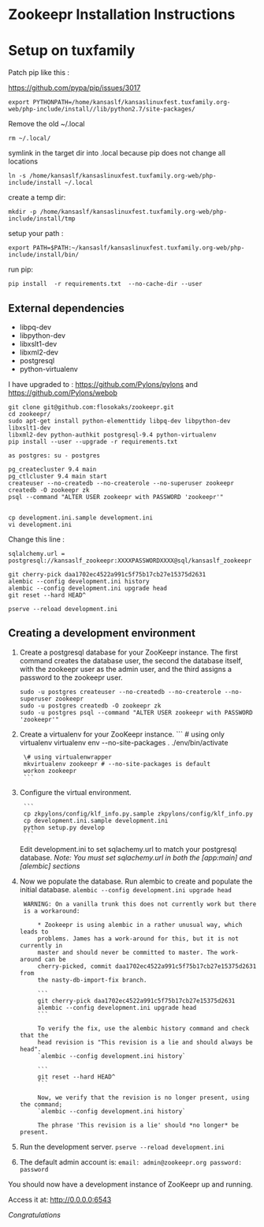 Zookeepr Installation Instructions
==================================

Setup on tuxfamily
==================

Patch pip like this :

https://github.com/pypa/pip/issues/3017

    export PYTHONPATH=/home/kansaslf/kansaslinuxfest.tuxfamily.org-web/php-include/install//lib/python2.7/site-packages/

Remove the old ~/.local

    rm ~/.local/

symlink in the target dir into .local because pip does not change all locations

    ln -s /home/kansaslf/kansaslinuxfest.tuxfamily.org-web/php-include/install ~/.local
  
create a temp dir:

    mkdir -p /home/kansaslf/kansaslinuxfest.tuxfamily.org-web/php-include/install/tmp

setup your path : 

    export PATH=$PATH:~/kansaslf/kansaslinuxfest.tuxfamily.org-web/php-include/install/bin/

run pip:

    pip install  -r requirements.txt  --no-cache-dir --user


External dependencies
---------------------

 * libpq-dev
 * libpython-dev
 * libxslt1-dev
 * libxml2-dev
 * postgresql
 * python-virtualenv

I have upgraded to : https://github.com/Pylons/pylons and
https://github.com/Pylons/webob

```
git clone git@github.com:flosokaks/zookeepr.git
cd zookeepr/
sudo apt-get install python-elementtidy libpq-dev libpython-dev libxslt1-dev
libxml2-dev python-authkit postgresql-9.4 python-virtualenv
pip install --user --upgrade -r requirements.txt

as postgres: su - postgres

pg_createcluster 9.4 main
pg_ctlcluster 9.4 main start
createuser --no-createdb --no-createrole --no-superuser zookeepr
createdb -O zookeepr zk
psql --command "ALTER USER zookeepr with PASSWORD 'zookeepr'"


cp development.ini.sample development.ini
vi development.ini
```

Change this line :
```
sqlalchemy.url = postgresql://kansaslf_zookeepr:XXXXPASSWORDXXXX@sql/kansaslf_zookeepr
```

```
git cherry-pick daa1702ec4522a991c5f75b17cb27e15375d2631
alembic --config development.ini history
alembic --config development.ini upgrade head
git reset --hard HEAD^

pserve --reload development.ini
```

Creating a development environment
----------------------------------

1. Create a postgresql database for your ZooKeepr instance. The first command creates the database user, the second the database itself, with the zookeepr user as the admin user, and the third assigns a password to the zookeepr user.

    ```
    sudo -u postgres createuser --no-createdb --no-createrole --no-superuser zookeepr
    sudo -u postgres createdb -O zookeepr zk
    sudo -u postgres psql --command "ALTER USER zookeepr with PASSWORD 'zookeepr'"
    ```

2. Create a virtualenv for your ZooKeepr instance.
        ```
        \# using only virtualenv
        virtualenv env --no-site-packages
        . ./env/bin/activate

        \# using virtualenwrapper
        mkvirtualenv zookeepr # --no-site-packages is default
        workon zookeepr
        ```

3. Configure the virtual environment.

        ```
        cp zkpylons/config/klf_info.py.sample zkpylons/config/klf_info.py
        cp development.ini.sample development.ini
        python setup.py develop
        ```

    Edit development.ini to set sqlachemy.url to match your postgresql database.
    _Note: You must set sqlachemy.url in both the [app:main] and [alembic] sections_

4. Now we populate the database. Run alembic to create and populate the initial database.
        ```
        alembic --config development.ini upgrade head
        ```

        WARNING: On a vanilla trunk this does not currently work but there
        is a workaround:

            * Zookeepr is using alembic in a rather unusual way, which leads to
            problems. James has a work-around for this, but it is not currently in
            master and should never be committed to master. The work-around can be
            cherry-picked, commit daa1702ec4522a991c5f75b17cb27e15375d2631 from
            the nasty-db-import-fix branch.

            ```
            git cherry-pick daa1702ec4522a991c5f75b17cb27e15375d2631
            alembic --config development.ini upgrade head
            ```

            To verify the fix, use the alembic history command and check that the
            head revision is "This revision is a lie and should always be head".
            `alembic --config development.ini history`

            ```
            git reset --hard HEAD^
            ```

            Now, we verify that the revision is no longer present, using the command;
            `alembic --config development.ini history`

            The phrase 'This revision is a lie' should *no longer* be present.

5. Run the development server.
        ```
        pserve --reload development.ini
        ```

6. The default admin account is:
        ```
        email: admin@zookeepr.org
        password: password
        ```

You should now have a development instance of ZooKeepr up and running.

Access it at: <http://0.0.0.0:6543>

*Congratulations*



